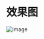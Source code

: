 # 效果图
![image](https://github.com/kangdongpu/TabViewPagerIndicator-master/blob/master/PagerIndicator.gif/?imageMogr2/auto-orient/strip%7CimageView2/2/w/200)

     
      
